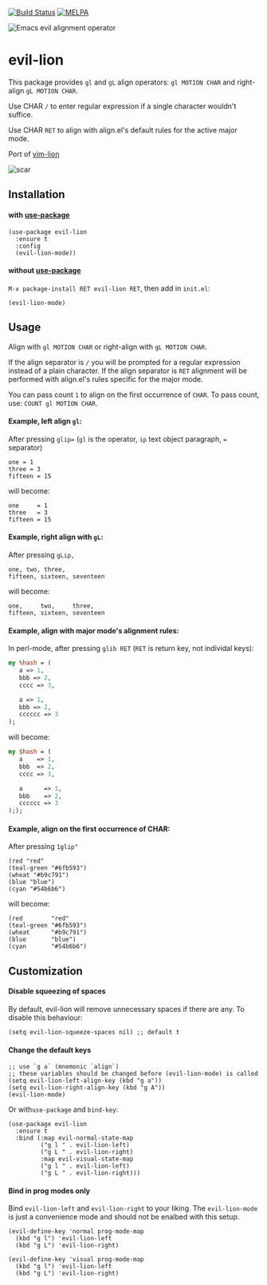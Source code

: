 [![Build Status](https://travis-ci.org/edkolev/evil-lion.svg?branch=master)](https://travis-ci.org/edkolev/evil-lion)
[![MELPA](https://melpa.org/packages/evil-lion-badge.svg)](https://melpa.org/#/evil-lion)

![Emacs evil alignment operator](https://cloud.githubusercontent.com/assets/1532071/23845388/6edda00c-07d0-11e7-9ea1-ffa945f03980.png)

evil-lion
=========

This package provides `gl` and `gL` align operators: `gl MOTION CHAR` and right-align `gL MOTION CHAR`.

Use CHAR `/` to enter regular expression if a single character wouldn't suffice.

Use CHAR `RET` to align with align.el's default rules for the active major mode.

Port of [vim-lion](https://github.com/tommcdo/vim-lion)

![scar](https://cloud.githubusercontent.com/assets/1532071/23858247/7f33c4c6-0808-11e7-822c-e63c787c2f2b.png)

Installation
------------

#### with [use-package](https://github.com/jwiegley/use-package)
``` emacs-lisp
(use-package evil-lion
  :ensure t
  :config
  (evil-lion-mode))
```

#### without [use-package](https://github.com/jwiegley/use-package)

`M-x package-install RET evil-lion RET`, then add in `init.el`:

`(evil-lion-mode)`

Usage
-----

Align with `gl MOTION CHAR` or right-align with `gL MOTION CHAR`.

If the align separator is `/` you will be prompted for a regular expression instead of a plain character.
If the align separator is `RET` alignment will be performed with align.el's rules specific for the major mode.

You can pass count `1` to align on the first occurrence of `CHAR`. To pass count, use: `COUNT gl MOTION CHAR`.

#### Example, left align `gl`:

After pressing `glip=` (`gl` is the operator, `ip` text object paragraph, `=` separator)
```
one = 1
three = 3
fifteen = 15
```

will become:

```
one     = 1
three   = 3
fifteen = 15
```

#### Example, right align with `gL`:

After pressing `gLip,`
```
one, two, three,
fifteen, sixteen, seventeen
```

will become:

```
one,     two,     three,
fifteen, sixteen, seventeen
```

#### Example, align with major mode's alignment rules:

In perl-mode, after pressing `glib RET` (`RET` is return key, not individal keys):

``` perl
my %hash = (
   a => 1,
   bbb => 2,
   cccc => 3,

   a => 1,
   bbb => 2,
   cccccc => 3
);
```

will become:

``` perl
my $hash = (
   a    => 1,
   bbb  => 2,
   cccc => 3,

   a      => 1,
   bbb    => 2,
   cccccc => 3
););
```

#### Example, align on the first occurrence of CHAR:

After pressing `1glip"`
```
(red "red"
(teal-green "#6fb593")
(wheat "#b9c791")
(blue "blue")
(cyan "#54b6b6")
```

will become:

```
(red        "red"
(teal-green "#6fb593")
(wheat      "#b9c791")
(blue       "blue")
(cyan       "#54b6b6")
```

Customization
-------------

#### Disable squeezing of spaces

By default, evil-lion will remove unnecessary spaces if there are any. To disable this behaviour:

``` emacs-lisp
(setq evil-lion-squeeze-spaces nil) ;; default t
```

#### Change the default keys

``` emacs-lisp
;; use `g a` (mnemonic `align`)
;; these variables should be changed before (evil-lion-mode) is called
(setq evil-lion-left-align-key (kbd "g a"))
(setq evil-lion-right-align-key (kbd "g A"))
(evil-lion-mode)
```

Or with`use-package` and `bind-key`:

```
(use-package evil-lion
  :ensure t
  :bind (:map evil-normal-state-map
         ("g l " . evil-lion-left)
         ("g L " . evil-lion-right)
         :map evil-visual-state-map
         ("g l " . evil-lion-left)
         ("g L " . evil-lion-right)))
```

#### Bind in prog modes only

Bind `evil-lion-left` and `evil-lion-right` to your liking.
The `evil-lion-mode` is just a convenience mode and should not be enalbed with this setup.

``` emacs-lisp
(evil-define-key 'normal prog-mode-map
  (kbd "g l") 'evil-lion-left
  (kbd "g L") 'evil-lion-right)

(evil-define-key 'visual prog-mode-map
  (kbd "g l") 'evil-lion-left
  (kbd "g L") 'evil-lion-right)
```

